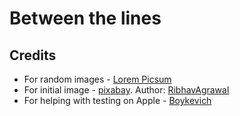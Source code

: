# Between the lines

## Credits
* For random images - [Lorem Picsum](https://picsum.photos)
* For initial image - [pixabay](https://pixabay.com). Author: [RibhavAgrawal](https://pixabay.com/users/ribhavagrawal-39286533/)
* For helping with testing on Apple - [Boykevich](https://github.com/boykevich)
